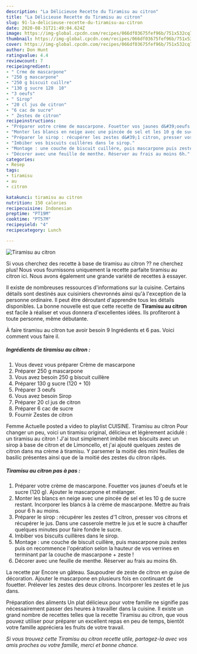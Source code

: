 ```yaml
---
description: "La Délicieuse Recette du Tiramisu au citron"
title: "La Délicieuse Recette du Tiramisu au citron"
slug: 91-la-delicieuse-recette-du-tiramisu-au-citron
date: 2020-08-31T21:49:04.624Z
image: https://img-global.cpcdn.com/recipes/066df03675fef96b/751x532cq70/tiramisu-au-citron-photo-principale-de-la-recette.jpg
thumbnail: https://img-global.cpcdn.com/recipes/066df03675fef96b/751x532cq70/tiramisu-au-citron-photo-principale-de-la-recette.jpg
cover: https://img-global.cpcdn.com/recipes/066df03675fef96b/751x532cq70/tiramisu-au-citron-photo-principale-de-la-recette.jpg
author: Don Hunt
ratingvalue: 4.4
reviewcount: 7
recipeingredient:
- " Crme de mascarpone"
- "250 g mascarpone"
- "250 g biscuit cuillre"
- "130 g sucre 120  10"
- "3 oeufs"
- " Sirop"
- "20 cl jus de citron"
- "6 cac de sucre"
- " Zestes de citron"
recipeinstructions:
- "Préparer votre crème de mascarpone. Fouetter vos jaunes d&#39;oeufs et le sucre (120 g). Ajouter le mascarpone et mélanger."
- "Monter les blancs en neige avec une pincée de sel et les 10 g de sucre restant. Incorporer les blancs à la crème de mascarpone. Mettre au frais pour 6 h au moins."
- "Préparer le sirop : récupérer les zestes d&#39;1 citron, presser vos citrons et récupérer le jus. Dans une casserole mettre le jus et le sucre à chauffer quelques minutes pour faire fondre le sucre."
- "Imbiber vos biscuits cuillères dans le sirop."
- "Montage : une couche de biscuit cuillère, puis mascarpone puis zestes puis on recommence l&#39;opération selon la hauteur de vos verrines en terminant par la couche de mascarpone + zeste !"
- "Décorer avec une feuille de menthe. Réserver au frais au moins 6h."
categories:
- Resep
tags:
- tiramisu
- au
- citron

katakunci: tiramisu au citron 
nutrition: 150 calories
recipecuisine: Indonesian
preptime: "PT19M"
cooktime: "PT57M"
recipeyield: "4"
recipecategory: Lunch

---
```



![Tiramisu au citron](https://img-global.cpcdn.com/recipes/066df03675fef96b/751x532cq70/tiramisu-au-citron-photo-principale-de-la-recette.jpg)

Si vous cherchez des recette à base de tiramisu au citron ?? ne cherchez plus! Nous vous fournissons uniquement la recette parfaite tiramisu au citron ici. Nous avons également une grande variété de recettes à essayer.

Il existe de nombreuses ressources d'informations sur la cuisine. Certains détails sont destinés aux cuisiniers chevronnés ainsi qu'à l'exception de la personne ordinaire. Il peut être déroutant d'apprendre tous les détails disponibles. La bonne nouvelle est que cette recette de <strong> Tiramisu au citron </strong> est facile à réaliser et vous donnera d'excellentes idées. Ils profiteront à toute personne, même débutante.

<!--inarticleads1-->

À faire tiramisu au citron tue avoir besoin 9 Ingrédients et 6 pas. Voici comment vous faire il.

##### Ingrédients de tiramisu au citron :

1. Vous devez vous préparer  Crème de mascarpone
1. Préparer 250 g mascarpone
1. Vous avez besoin 250 g biscuit cuillère
1. Préparer 130 g sucre (120 + 10)
1. Préparer 3 oeufs
1. Vous avez besoin  Sirop
1. Préparer 20 cl jus de citron
1. Préparer 6 cac de sucre
1. Fournir  Zestes de citron


Femme Actuelle posted a video to playlist CUISINE. Tiramisu au citron Pour changer un peu, voici un tiramisu original, délicieux et légèrement acidulé : un tiramisu au citron ! J&#39;ai tout simplement imbibé mes biscuits avec un sirop à base de citron et de Limoncello, et j&#39;ai ajouté quelques zestes de citron dans ma crème à tiramisu. Y parsemer la moitié des mini feuilles de basilic présentes ainsi que de la moitié des zestes du citron râpés. 

<!--inarticleads2-->

##### Tiramisu au citron pas à pas :

1. Préparer votre crème de mascarpone. Fouetter vos jaunes d&#39;oeufs et le sucre (120 g). Ajouter le mascarpone et mélanger.
1. Monter les blancs en neige avec une pincée de sel et les 10 g de sucre restant. Incorporer les blancs à la crème de mascarpone. Mettre au frais pour 6 h au moins.
1. Préparer le sirop : récupérer les zestes d&#39;1 citron, presser vos citrons et récupérer le jus. Dans une casserole mettre le jus et le sucre à chauffer quelques minutes pour faire fondre le sucre.
1. Imbiber vos biscuits cuillères dans le sirop.
1. Montage : une couche de biscuit cuillère, puis mascarpone puis zestes puis on recommence l&#39;opération selon la hauteur de vos verrines en terminant par la couche de mascarpone + zeste !
1. Décorer avec une feuille de menthe. Réserver au frais au moins 6h.


La recette par Encore un gâteau. Saupoudrer de zeste de citron en guise de décoration. Ajouter le mascarpone en plusieurs fois en continuant de fouetter. Prélever les zestes des deux citrons. Incorporer les zestes et le jus dans. 

<!--inarticleads1-->

<p>
Préparation des aliments Un plat délicieux pour votre famille ne signifie pas nécessairement passer des heures à travailler dans la cuisine. Il existe un grand nombre de recettes telles que la recette Tiramisu au citron, que vous pouvez utiliser pour préparer un excellent repas en peu de temps, bientôt votre famille appréciera les fruits de votre travail.
</p>

<p>
<i>Si vous trouvez cette Tiramisu au citron recette utile, partagez-la avec vos amis proches ou votre famille, merci et bonne chance.</i>
</p>

